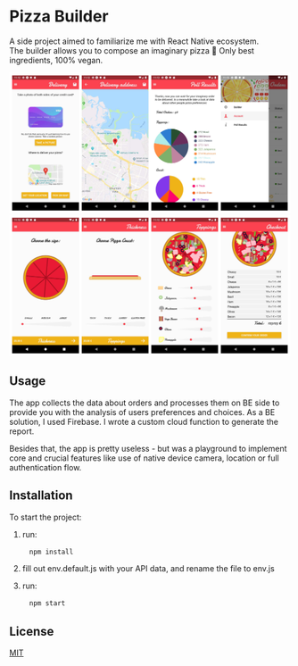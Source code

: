 # Pizza Builder

A side project aimed to familiarize me with React Native ecosystem.  
The builder allows you to compose an imaginary pizza 🍕 Only best ingredients, 100% vegan.

![screenshots set](https://github.com/anna-morawska/react-native-pizza-builder/blob/master/assets/readme-1.jpg)
![screenshots set](https://github.com/anna-morawska/react-native-pizza-builder/blob/master/assets/readme-2.jpg)

## Usage

The app collects the data about orders and processes them on BE side to provide you with the analysis of users preferences and choices. As a BE solution, I used Firebase. I wrote a custom cloud function to generate the report.

Besides that, the app is pretty useless - but was a playground to implement core and crucial features like use of native device camera, location or full authentication flow.

## Installation

To start the project:

1. run:

```bash
     npm install
```

2. fill out env.default.js with your API data, and rename the file to env.js

3. run:

```bash
     npm start
```

## License

[MIT](https://choosealicense.com/licenses/mit/)
